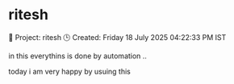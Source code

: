 # ritesh
📁 Project: ritesh
🕒 Created: Friday 18 July 2025 04:22:33 PM IST


in this everythins is done by automation ..

today i am very happy by usuing this 
